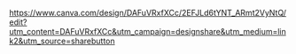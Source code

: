 https://www.canva.com/design/DAFuVRxfXCc/2EFJLd6tYNT_ARmt2VyNtQ/edit?utm_content=DAFuVRxfXCc&utm_campaign=designshare&utm_medium=link2&utm_source=sharebutton
